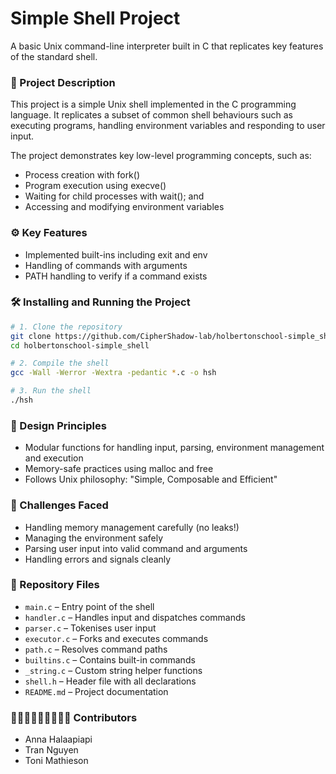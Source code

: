 # Simple Shell Project
A basic Unix command-line interpreter built in C that replicates key features of the standard shell.

### 📖 Project Description
This project is a simple Unix shell implemented in the C programming language. It replicates a subset of common shell behaviours such as executing programs, handling environment variables and responding to user input.

The project demonstrates key low-level programming concepts, such as:

- Process creation with fork()
- Program execution using execve()
- Waiting for child processes with wait(); and
- Accessing and modifying environment variables

### ⚙️ Key Features
- Implemented built-ins including exit and env
- Handling of commands with arguments
- PATH handling to verify if a command exists

### 🛠️ Installing and Running the Project

```bash
# 1. Clone the repository
git clone https://github.com/CipherShadow-lab/holbertonschool-simple_shell.git
cd holbertonschool-simple_shell

# 2. Compile the shell
gcc -Wall -Werror -Wextra -pedantic *.c -o hsh

# 3. Run the shell
./hsh
```

### 📐 Design Principles
- Modular functions for handling input, parsing, environment management and execution
- Memory-safe practices using malloc and free
- Follows Unix philosophy: "Simple, Composable and Efficient"

### 😤 Challenges Faced
- Handling memory management carefully (no leaks!)
- Managing the environment safely
- Parsing user input into valid command and arguments
- Handling errors and signals cleanly

### 📂 Repository Files

- `main.c` – Entry point of the shell
- `handler.c` – Handles input and dispatches commands
- `parser.c` – Tokenises user input
- `executor.c` – Forks and executes commands
- `path.c` – Resolves command paths
- `builtins.c` – Contains built-in commands
- `_string.c` – Custom string helper functions
- `shell.h` – Header file with all declarations
- `README.md` – Project documentation
  
### 👩🏽‍💻👩🏽‍💻👩🏽‍💻 Contributors
- Anna Halaapiapi
- Tran Nguyen
- Toni Mathieson
